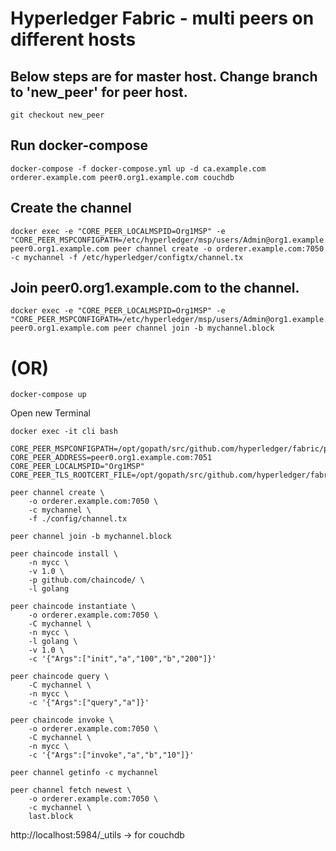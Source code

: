 # Hyperledger Fabric - multi peers on different hosts

## Below steps are for master host. Change branch to 'new_peer' for peer host.
```
git checkout new_peer
```

## Run docker-compose
```
docker-compose -f docker-compose.yml up -d ca.example.com orderer.example.com peer0.org1.example.com couchdb
```

## Create the channel
```
docker exec -e "CORE_PEER_LOCALMSPID=Org1MSP" -e "CORE_PEER_MSPCONFIGPATH=/etc/hyperledger/msp/users/Admin@org1.example.com/msp" peer0.org1.example.com peer channel create -o orderer.example.com:7050 -c mychannel -f /etc/hyperledger/configtx/channel.tx
```
## Join peer0.org1.example.com to the channel.
```
docker exec -e "CORE_PEER_LOCALMSPID=Org1MSP" -e "CORE_PEER_MSPCONFIGPATH=/etc/hyperledger/msp/users/Admin@org1.example.com/msp" peer0.org1.example.com peer channel join -b mychannel.block
```


# (OR)

```
docker-compose up
```

Open new Terminal

```
docker exec -it cli bash

CORE_PEER_MSPCONFIGPATH=/opt/gopath/src/github.com/hyperledger/fabric/peer/crypto/peerOrganizations/org1.example.com/users/Admin@org1.example.com/msp
CORE_PEER_ADDRESS=peer0.org1.example.com:7051
CORE_PEER_LOCALMSPID="Org1MSP"
CORE_PEER_TLS_ROOTCERT_FILE=/opt/gopath/src/github.com/hyperledger/fabric/peer/crypto/peerOrganizations/org1.example.com/peers/peer0.org1.example.com/tls/ca.crt

peer channel create \
    -o orderer.example.com:7050 \
    -c mychannel \
    -f ./config/channel.tx

peer channel join -b mychannel.block

peer chaincode install \
    -n mycc \
    -v 1.0 \
    -p github.com/chaincode/ \
    -l golang

peer chaincode instantiate \
    -o orderer.example.com:7050 \
    -C mychannel \
    -n mycc \
    -l golang \
    -v 1.0 \
    -c '{"Args":["init","a","100","b","200"]}' 

peer chaincode query \
    -C mychannel \
    -n mycc \
    -c '{"Args":["query","a"]}'

peer chaincode invoke \
    -o orderer.example.com:7050 \
    -C mychannel \
    -n mycc \
    -c '{"Args":["invoke","a","b","10"]}'

peer channel getinfo -c mychannel

peer channel fetch newest \
    -o orderer.example.com:7050 \
    -c mychannel \
    last.block
```

http://localhost:5984/_utils -> for couchdb